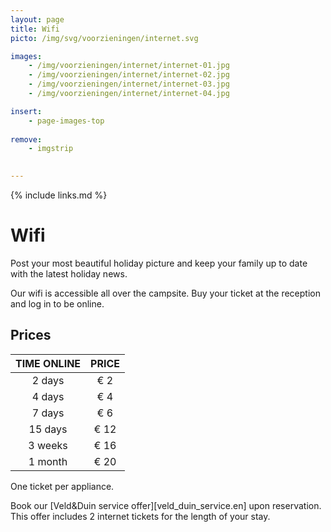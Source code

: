 ```yaml
---
layout: page
title: Wifi
picto: /img/svg/voorzieningen/internet.svg

images:
    - /img/voorzieningen/internet/internet-01.jpg
    - /img/voorzieningen/internet/internet-02.jpg
    - /img/voorzieningen/internet/internet-03.jpg
    - /img/voorzieningen/internet/internet-04.jpg

insert:
    - page-images-top
    
remove:
    - imgstrip
    

---
```


{% include links.md %}

# Wifi

Post your most beautiful holiday picture and keep your family up to date with the latest holiday news.

Our wifi is accessible all over the campsite. Buy your ticket at the reception and log in to be online.

## Prices

TIME ONLINE         | PRICE      | 
:------------------:|:-----------:|
2 days            	|€ 2                
4 days             	|€ 4                     
7 days             	|€ 6        
15 days           	|€ 12        
3 weeks            	|€ 16        
1 month            	|€ 20 

One ticket per appliance.

Book our [Veld&Duin service offer][veld_duin_service.en] upon reservation. This offer includes 2 internet tickets for the length of your stay.